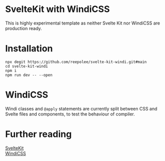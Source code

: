 # SvelteKit with WindiCSS

This is highly experimental template as neither Svelte Kit nor WindiCSS are production ready.

# Installation

```
npx degit https://github.com/reepolee/svelte-kit-windi.git#main
cd svelte-kit-windi
npm i
npm run dev -- --open
```

# WindiCSS

Windi classes and `@apply` statements are currently split between CSS and Svelte files and components, to test the behaviour of compiler.

# Further reading

[SvelteKit](https://github.com/sveltejs/kit)  
[WindiCSS](https://github.com/windicss/docs)
